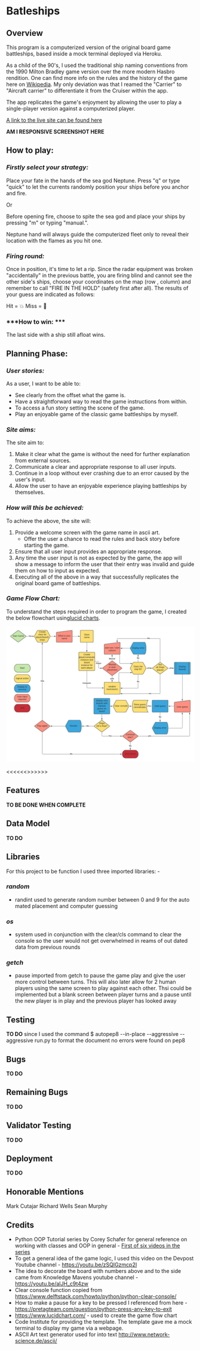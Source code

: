 # **Batleships**

## **Overview**
This program is a computerized version of the original board game battleships, based inside a mock terminal deployed via Heroku.

As a child of the 90's, I used the traditional ship naming conventions from the 1990 Milton Bradley game version over the more modern Hasbro rendition. One can find more info on the rules and the history of the game here on [Wikipedia](https://en.wikipedia.org/wiki/Battleship_(game)). My only deviation was that I reamed the "Carrier" to "Aircraft carrier" to differentiate it from the Cruiser within the app.  

The app replicates the game's enjoyment by allowing the user to play a single-player version against a computerized player.  
  
[A link to the live site can be found here](https://dnlbowers-battleship.herokuapp.com/)

**AM I RESPONSIVE SCREENSHOT HERE**

## **How to play:**

### ***Firstly select your strategy:***  

Place your fate in the hands of the sea god Neptune. Press "q" or type "quick" to let the currents randomly position your ships before you anchor and fire.   

Or  

Before opening fire, choose to spite the sea god and place your ships by pressing "m" or typing "manual.".

Neptune hand will always guide the computerized fleet only to reveal their location with the flames as you hit one.

### ***Firing round:***  

Once in position, it's time to let a rip. Since the radar equipment was broken "accidentally" in the previous battle, you are firing blind and cannot see the other side's ships, choose your coordinates on the map (row , column) and remember to call "FIRE IN THE HOLD" (safety first after all). The results of your guess are indicated as follows:  

Hit = :boom: 
Miss = :ocean:

### ***How to win: ***
The last side with a ship still afloat wins. 

## **Planning Phase:**
### ***User stories:***
As a user, I want to be able to:
* See clearly from the offset what the game is.
* Have a straightforward way to read the game instructions from within.
* To access a fun story setting the scene of the game.
* Play an enjoyable game of the classic game battleships by myself.

### ***Site aims:***
The site aim to:
1. Make it clear what the game is without the need for further explanation from external sources.
1. Communicate a clear and appropriate response to all user inputs.
1. Continue in a loop without ever crashing due to an error caused by the user's input.
1. Allow the user to have an enjoyable experience playing battleships by themselves.
  
### ***How will this be achieved:***
To achieve the above, the site will:
1. Provide a welcome screen with the game name in ascii art.
    * Offer the user a chance to read the rules and back story before starting the game.
1. Ensure that all user input provides an appropriate response.
1. Any time the user input is not as expected by the game, the app will show a message to inform the user that their entry was invalid and guide them on how to input as expected.
1. Executing all of the above in a way that successfully replicates the original board game of battleships.

### ***Game Flow Chart:***
To understand the steps required in order to program the game, I created the below flowchart using[lucid charts](https://www.lucidchart.com/).  

![Game Logic Flowchart](docs/flowchart.jpeg) 

<<<<<<<Grammarly done til here>>>>>>>
## **Features**
 
**TO BE DONE WHEN COMPLETE**


## **Data Model**
 **TO DO**

## **Libraries**
For this project to be function I used three imported libraries: -
### ***random***
  * randint used to generate random number between 0 and 9 for the auto mated placement and computer guessing
### ***os***
  * system used in conjunction with the clear/cls command to clear the console so the user would not get overwhelmed in reams of out dated data from previous rounds
### ***getch***
  * pause imported from getch to pause the game play and give the user more control between turns. This will also later allow for 2 human players using the same screen to play against each other. Thsi could be implemented but a blank screen between player turns and a pause until the new player is in play and the previous player has looked away

## **Testing**
**TO DO**
since I used the command $ autopep8 --in-place --aggressive --aggressive run.py to format the document no errors were found on pep8

## **Bugs**
**TO DO**

## **Remaining Bugs**
**TO DO**

## **Validator Testing**
**TO DO**

## **Deployment**
**TO DO**

## **Honorable Mentions**
Mark Cutajar
Richard Wells
Sean Murphy

## **Credits**
* Python OOP Tutorial series by Corey Schafer for general reference on working with classes and OOP in general  - [First of six videos in the series](https://youtu.be/ZDa-Z5JzLYM)  
* To get a general idea of the game logic, I used this video on the Devpost Youtube channel - https://youtu.be/zSQIGzmcp2I  
* The idea to decorate the board with numbers above and to the side came from Knowledge Mavens youtube channel - https://youtu.be/alJH_c9t4zw
* Clear console function copied from https://www.delftstack.com/howto/python/python-clear-console/
* How to make a pause for a key to be pressed I referenced from here - https://pretagteam.com/question/python-press-any-key-to-exit
* https://www.lucidchart.com/ - used to create the game flow chart
* Code Institute for providing the template. The template gave me a mock terminal to display my game via a webpage.
* ASCII Art text generator used for into text http://www.network-science.de/ascii/


